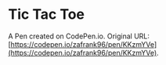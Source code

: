 # Tic Tac Toe

A Pen created on CodePen.io. Original URL: [https://codepen.io/zafrank96/pen/KKzmYVe](https://codepen.io/zafrank96/pen/KKzmYVe).


